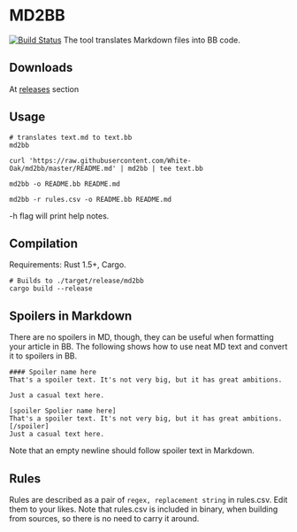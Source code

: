 # MD2BB

[![Build Status](https://travis-ci.org/White-Oak/md2bb.svg?branch=master)](https://travis-ci.org/White-Oak/md2bb)
The tool translates Markdown files into BB code.

## Downloads
At [releases](https://github.com/White-Oak/md2bb/releases) section

## Usage
```
# translates text.md to text.bb
md2bb
```
```
curl 'https://raw.githubusercontent.com/White-Oak/md2bb/master/README.md' | md2bb | tee text.bb
```
```
md2bb -o README.bb README.md
```
```
md2bb -r rules.csv -o README.bb README.md
```
-h flag will print help notes.

## Compilation
Requirements: Rust 1.5+, Cargo.
```
# Builds to ./target/release/md2bb
cargo build --release
```

## Spoilers in Markdown

There are no spoilers in MD, though, they can be useful when formatting your article in BB. The following shows how to use neat MD text and convert it to spoilers in BB.
```
#### Spoiler name here
That's a spoiler text. It's not very big, but it has great ambitions.

Just a casual text here.
```
```
[spoiler Spolier name here]
That's a spoiler text. It's not very big, but it has great ambitions.[/spoiler]
Just a casual text here.
```
Note that an empty newline should follow spoiler text in Markdown.

## Rules

Rules are described as a pair of `regex, replacement string` in rules.csv. Edit them to your likes.
Note that rules.csv is included in binary, when building from sources, so there is no need to carry it around.
